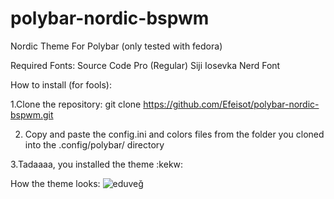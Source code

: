 # polybar-nordic-bspwm
Nordic Theme For Polybar (only tested with fedora)

Required Fonts:
Source Code Pro (Regular)
Siji
Iosevka Nerd Font

How to install (for fools):

1.Clone the repository:
git clone https://github.com/Efeisot/polybar-nordic-bspwm.git


2. Copy and paste the config.ini and colors files from the folder you cloned into the .config/polybar/ directory


3.Tadaaaa, you installed the theme :kekw:

How the theme looks:
![eduveğ](https://github.com/Efeisot/polybar-nordic-bspwm/assets/104940108/a2951ea8-8a1c-4e61-8464-8e4c1d207d34)

